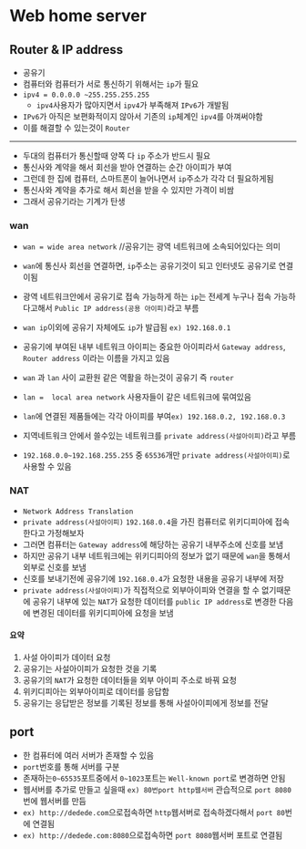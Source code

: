 # Web home server
## Router & IP address 
- 공유기
- 컴퓨터와 컴퓨터가 서로 통신하기 위해서는 ```ip```가 필요
- ```ipv4 = 0.0.0.0 ~255.255.255.255``` 
  - ```ipv4```사용자가 많아지면서 ```ipv4```가 부족해져 ```IPv6```가 개발됨
- ```IPv6```가 아직은 보편화적이지 않아서 기존의 ```ip```체계인 ```ipv4```를 아껴써야함
- 이를 해결할 수 있는것이 ```Router```
-------------------------------------------------------------------------------
- 두대의 컴퓨터가 통신할때 양쪽 다 ``ip`` 주소가 반드시 필요
- 통신사와 계약을 해서 회선을 받아 연결하는 순간 아이피가 부여
- 그런데 한 집에 컴퓨터, 스마트폰이 늘어나면서 ```ip```주소가 각각 더 필요하게됨
- 통신사와 계약을 추가로 해서 회선을 받을 수 있지만 가격이 비쌈
- 그래서 공유기라는 기계가 탄생 
### wan
- ```wan = wide area network``` //공유기는 광역 네트워크에 소속되어있다는 의미
- ```wan```에 통신사 회선을 연결하면, ```ip```주소는 공유기것이 되고 인터넷도 공유기로 연결이됨
- 광역 네트워크안에서 공유기로 접속 가능하게 하는 ```ip```는 전세계 누구나 접속 가능하다고해서 ```Public IP address(공용 아이피)```라고 부름
- ```wan ip```이외에 공유기 자체에도 ```ip```가 발급됨 ```ex) 192.168.0.1```
- 공유기에 부여된 내부 네트워크 아이피는 중요한 아이피라서 ```Gateway address```, ```Router address``` 이라는 이름을 가지고 있음
- ```wan``` 과 ```lan``` 사이 교환원 같은 역활을 하는것이 공유기 즉 ```router```

- ```lan =  local area network``` 사용자들이 같은 네트워크에 묶여있음
- ```lan```에 연결된 제품들에는 각각 아이피를 부여```ex) 192.168.0.2, 192.168.0.3```
- 지역네트워크 안에서 쓸수있는 네트워크를 ```private address(사설아이피)```라고 부름
- ```192.168.0.0~192.168.255.255``` 중 ```65536```개만 ```private address(사설아이피)```로 사용할 수 있음
### NAT
- ```Network Address Translation```
- ```private address(사설아이피)``` ```192.168.0.4```을 가진 컴퓨터로 위키디피아에 접속한다고 가정해보자
- 그러면 컴퓨터는 ```Gateway address```에 해당하는 공유기 내부주소에 신호를 보냄
- 하지만 공유기 내부 네트워크에는 위키디피아의 정보가 없기 때문에 ```wan```을 통해서 외부로 신호를 보냄
- 신호를 보내기전에 공유기에 ```192.168.0.4```가 요청한 내용을 공유기 내부에 저장
- ```private address(사설아이피)```가 직접적으로 외부아이피와 연결을 할 수 없기때문에 공유기 내부에 있는 ```NAT```가 요청한 데이터를 
```public IP address```로 변경한 다음에 변경된 데이터를 위키디피아에 요청을 보냄
#### 요약
1. 사설 아이피가 데이터 요청 
2. 공유기는 사설아이피가 요청한 것을 기록
3. 공유기의 ```NAT```가 요청한 데이터들을 외부 아이피 주소로 바꿔 요청
4. 위키디피아는 외부아이피로 데이터를 응답함
5. 공유기는 응답받은 정보를 기록된 정보를 통해 사설아이피에게 정보를 전달
## port
- 한 컴퓨터에 여러 서버가 존재할 수 있음
- ```port```번호를 통해 서버를 구분
- 존재하는```0~65535```포트중에서 ```0~1023```포트는 ```Well-known port```로 변경하면 안됨
- 웹서버를 추가로 만들고 싶을때 ```ex) 80번port http웹서버```  관습적으로  ```port 8080```번에 웹서버를 만듬
- ```ex) http://dedede.com```으로접속하면 ```http```웹서버로 접속하겠다해서 ```port 80```번에 연결됨
- ```ex) http://dedede.com:8080```으로접속하면 ```port 8080```웹서버 포트로 연결됨
